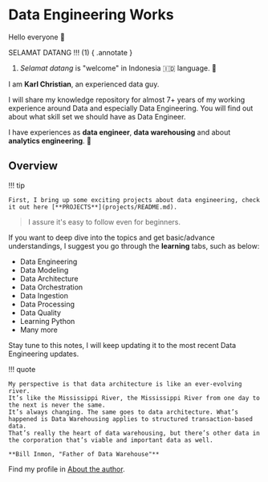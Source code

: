 # Data Engineering Works

Hello everyone :wave:

SELAMAT DATANG !!! (1)
{ .annotate }

1. _Selamat datang_ is "welcome" in Indonesia :indonesia: language. :green_heart:

I am **Karl Christian**, an experienced data guy.

I will share my knowledge repository for almost 7+ years of my working experience around Data and especially Data Engineering.
You will find out about what skill set we should have as Data Engineer.

I have experiences as **data engineer**, **data warehousing** and about **analytics engineering**. :speech_balloon:

## Overview

!!! tip

    First, I bring up some exciting projects about data engineering, check it out here [**PROJECTS**](projects/README.md).

> I assure it's easy to follow even for beginners.

If you want to deep dive into the topics and get basic/advance understandings, I suggest you go through the **learning** tabs, such as below:

- Data Engineering
- Data Modeling
- Data Architecture
- Data Orchestration
- Data Ingestion
- Data Processing
- Data Quality
- Learning Python
- Many more

Stay tune to this notes, I will keep updating it to the most recent Data Engineering updates.

!!! quote

    My perspective is that data architecture is like an ever-evolving river.
    It’s like the Mississippi River, the Mississippi River from one day to the next is never the same.
    It’s always changing. The same goes to data architecture. What’s happened is Data Warehousing applies to structured transaction-based data.
    That’s really the heart of data warehousing, but there’s other data in the corporation that’s viable and important data as well.

    **Bill Inmon, "Father of Data Warehouse"**

Find my profile in [About the author](author.md).
